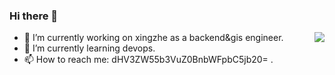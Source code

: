 ### Hi there 👋

<img align="right" src="https://github-readme-stats.vercel.app/api?username=beyoung&show_icons=true&icon_color=0366d6&text_color=24292e&bg_color=ffffff&hide_title=true" />

- 🔭 I’m currently working on xingzhe as a backend&gis engineer.
- 🌱 I’m currently learning devops. 
- 📫 How to reach me: dHV3ZW55b3VuZ0BnbWFpbC5jb20= .


